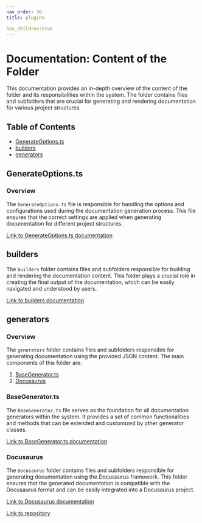 ```yaml
---
nav_order: 30
title: plugins

has_children:true
---
```


# Documentation: Content of the Folder

This documentation provides an in-depth overview of the content of the folder and its responsibilities within the system. The folder contains files and subfolders that are crucial for generating and rendering documentation for various project structures.

## Table of Contents

- [GenerateOptions.ts](#GenerateOptionsts)
- [builders](#builders)
- [generators](#generators)

## GenerateOptions.ts

### Overview

The `GenerateOptions.ts` file is responsible for handling the options and configurations used during the documentation generation process. This file ensures that the correct settings are applied when generating documentation for different project structures.

[Link to GenerateOptions.ts documentation](GenerateOptions.ts)

## builders

The `builders` folder contains files and subfolders responsible for building and rendering the documentation content. This folder plays a crucial role in creating the final output of the documentation, which can be easily navigated and understood by users.

[Link to builders documentation](builders)

## generators

### Overview

The `generators` folder contains files and subfolders responsible for generating documentation using the provided JSON content. The main components of this folder are:

1. [BaseGenerator.ts](#BaseGeneratorts)
2. [Docusaurus](#Docusaurus)

### BaseGenerator.ts

The `BaseGenerator.ts` file serves as the foundation for all documentation generators within the system. It provides a set of common functionalities and methods that can be extended and customized by other generator classes.

[Link to BaseGenerator.ts documentation](generators/BaseGenerator.ts)

### Docusaurus

The `Docusaurus` folder contains files and subfolders responsible for generating documentation using the Docusaurus framework. This folder ensures that the generated documentation is compatible with the Docusaurus format and can be easily integrated into a Docusaurus project.

[Link to Docusaurus documentation](generators/Docusaurus)

[Link to repository](https://github.com/ingig/code-narrator/src/documentation/plugins)
